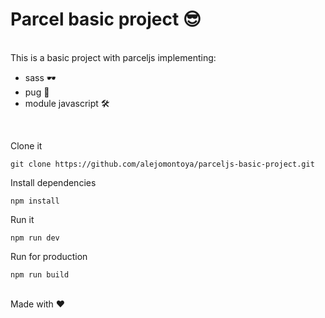 <h1>Parcel basic project 😎</h1> <br>
This is a basic project with parceljs implementing:<br> 
<ul>
        <li>sass 🕶</li>
        <li>pug 🐶</li>
        <li>module javascript 🛠</li>
</ul>
<br>

<p>Clone it </p>
<code>git clone https://github.com/alejomontoya/parceljs-basic-project.git</code> 
<br>

<p>Install dependencies</p>

<code>npm install</code>
<br>

<p>Run it</p>

<code>npm run dev</code>
<br>

<p>Run for production</p>

<code>npm run build</code>
<br>
<br>

<span>Made with ❤</span>

